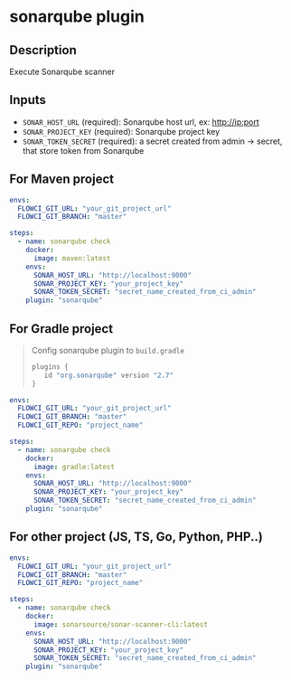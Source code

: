 # sonarqube plugin

## Description

Execute Sonarqube scanner

## Inputs

- `SONAR_HOST_URL` (required): Sonarqube host url, ex: <http://ip:port>
- `SONAR_PROJECT_KEY` (required): Sonarqube project key
- `SONAR_TOKEN_SECRET` (required): a secret created from admin -> secret, that store token from Sonarqube

## For Maven project

```yml
envs:
  FLOWCI_GIT_URL: "your_git_project_url"
  FLOWCI_GIT_BRANCH: "master"

steps:
  - name: sonarqube check
    docker:
      image: maven:latest
    envs:
      SONAR_HOST_URL: "http://localhost:9000"
      SONAR_PROJECT_KEY: "your_project_key"
      SONAR_TOKEN_SECRET: "secret_name_created_from_ci_admin"
    plugin: "sonarqube"
```

## For Gradle project

> Config sonarqube plugin to `build.gradle`
>
> ```groovy
> plugins {
>    id "org.sonarqube" version "2.7"
>}
>```


```yml
envs:
  FLOWCI_GIT_URL: "your_git_project_url"
  FLOWCI_GIT_BRANCH: "master"
  FLOWCI_GIT_REPO: "project_name"

steps:
  - name: sonarqube check
    docker:
      image: gradle:latest
    envs:
      SONAR_HOST_URL: "http://localhost:9000"
      SONAR_PROJECT_KEY: "your_project_key"
      SONAR_TOKEN_SECRET: "secret_name_created_from_ci_admin"
    plugin: "sonarqube"
```

## For other project (JS, TS, Go, Python, PHP..)

```yml
envs:
  FLOWCI_GIT_URL: "your_git_project_url"
  FLOWCI_GIT_BRANCH: "master"
  FLOWCI_GIT_REPO: "project_name"

steps:
  - name: sonarqube check
    docker:
      image: sonarsource/sonar-scanner-cli:latest
    envs:
      SONAR_HOST_URL: "http://localhost:9000"
      SONAR_PROJECT_KEY: "your_project_key"
      SONAR_TOKEN_SECRET: "secret_name_created_from_ci_admin"
    plugin: "sonarqube"
```